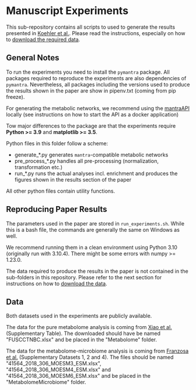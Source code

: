 # Manuscript Experiments

This sub-repository contains all scripts to used to generate the results 
presented in [Koehler et al.](). Please read the instructions, especially
on how to [download the required data](#data).

## General Notes

To run the experiments you need to install the `pymantra` package.
All packages required to reproduce the experiments are also dependencies of
`pymantra`.
Nevertheless, all packages including the versions used to produce the results
shown in the paper are show in pipenv.txt (coming from pip freeze).

For generating the metabolic networks, we recommend using the
[mantraAPI](https://github.com/lipitum/pymantraAPI) locally (see instructions
on how to start the API as a docker application)

Tow major differences to the package are that the experiments require
**Python >= 3.9** and **matplotlib >= 3.5**.

Python files in this folder follow a scheme:

* generate_*.py generates `mantra`-compatible metabolic networks
* pre_process_*.py handles all pre-processing (normalization,
  transformation etc.)
* run_*.py runs the actual analyses incl. enrichment and produces the
  figures shown in the results section of the paper

All other python files contain utility functions.

## Reproducing Paper Results

The parameters used in the paper are stored in `run_experiments.sh`.
While this is a bash file, the commands are generally the same on Windows as
well.

We recommend running them in a clean environment using Python 3.10 
(originally run with 3.10.4). There might be some errors with numpy >= 1.23.0.

The data required to produce the results in the paper is not contained in the
sub-folders in this repository. Please refer to the next section for 
instructions on how to [download the data](#data).

## Data

Both datasets used in the experiments are publicly available.

The data for the pure metabolome analysis is coming from 
[Xiao et al.](https://www.nature.com/articles/s41422-022-00614-0) 
(Supplementary Table). The downloaded should have be named "FUSCCTNBC.xlsx"
and be placed in the "Metabolome" folder.

The data for the metabolome-microbiome analysis is coming from 
[Franzosa et al.](https://www.nature.com/articles/s41564-018-0306-4) 
(Supplementary Datasets 1, 2 and 4).
The files should be named "41564_2018_306_MOESM3_ESM.xlsx", 
"41564_2018_306_MOESM4_ESM.xlsx" and "41564_2018_306_MOESM6_ESM.xlsx" and be
placed in the "MetabolomeMicrobiome" folder.

